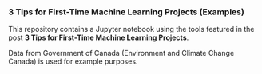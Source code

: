 ### 3 Tips for First-Time Machine Learning Projects (Examples)

This repository contains a Jupyter notebook using the tools featured in the post **3 Tips for First-Time Machine Learning Projects**.

Data from Government of Canada (Environment and Climate Change Canada) is used for example purposes.
